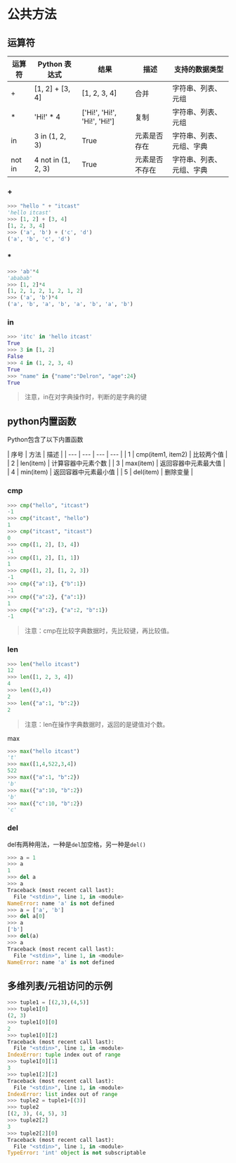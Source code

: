 # 公共方法

## 运算符

| 运算符 | Python 表达式 |	结果 |	描述 |	支持的数据类型 |
| ---- | ---- | ---- | ---- | ---- |
| + |	[1, 2] + [3, 4] |	[1, 2, 3, 4] |	合并 | 字符串、列表、元组 |
| * |	'Hi!' * 4 |	['Hi!', 'Hi!', 'Hi!', 'Hi!'] |	复制 | 字符串、列表、元组 |
| in | 3 in (1, 2, 3) |	True | 元素是否存在 | 字符串、列表、元组、字典 |
| not in | 4 not in (1, 2, 3) |	True | 元素是否不存在 | 字符串、列表、元组、字典 |

### +

```python
>>> "hello " + "itcast"
'hello itcast'
>>> [1, 2] + [3, 4]
[1, 2, 3, 4]
>>> ('a', 'b') + ('c', 'd')
('a', 'b', 'c', 'd')
```

### *

```python
>>> 'ab'*4
'ababab'
>>> [1, 2]*4
[1, 2, 1, 2, 1, 2, 1, 2]
>>> ('a', 'b')*4
('a', 'b', 'a', 'b', 'a', 'b', 'a', 'b')
```

### in

```python
>>> 'itc' in 'hello itcast'
True
>>> 3 in [1, 2]
False
>>> 4 in (1, 2, 3, 4)
True
>>> "name" in {"name":"Delron", "age":24}
True
```

> 注意，in在对字典操作时，判断的是字典的键

## python内置函数

Python包含了以下内置函数

| 序号 | 方法 |	描述 |
| --- | --- | --- | --- |
| 1 | cmp(item1, item2) | 比较两个值 |
| 2 | len(item) | 计算容器中元素个数 |
| 3 | max(item) | 返回容器中元素最大值 |
| 4 | min(item) | 返回容器中元素最小值 |
| 5 | del(item) | 删除变量 |

### cmp

```python
>>> cmp("hello", "itcast")
-1
>>> cmp("itcast", "hello")
1
>>> cmp("itcast", "itcast")
0
>>> cmp([1, 2], [3, 4])
-1
>>> cmp([1, 2], [1, 1])
1
>>> cmp([1, 2], [1, 2, 3])
-1
>>> cmp({"a":1}, {"b":1})
-1
>>> cmp({"a":2}, {"a":1})
1
>>> cmp({"a":2}, {"a":2, "b":1})
-1
```

> 注意：cmp在比较字典数据时，先比较键，再比较值。

 ### len

```python
>>> len("hello itcast")
12
>>> len([1, 2, 3, 4])
4
>>> len((3,4))
2
>>> len({"a":1, "b":2})
2
```

> 注意：len在操作字典数据时，返回的是键值对个数。

max

```python
>>> max("hello itcast")
't'
>>> max([1,4,522,3,4])
522
>>> max({"a":1, "b":2})
'b'
>>> max({"a":10, "b":2})
'b'
>>> max({"c":10, "b":2})
'c'
```

### del

del有两种用法，一种是`del`加空格，另一种是`del()`

```python
>>> a = 1
>>> a
1
>>> del a
>>> a
Traceback (most recent call last):
  File "<stdin>", line 1, in <module>
NameError: name 'a' is not defined
>>> a = ['a', 'b']
>>> del a[0]
>>> a
['b']
>>> del(a)
>>> a
Traceback (most recent call last):
  File "<stdin>", line 1, in <module>
NameError: name 'a' is not defined
```

## 多维列表/元祖访问的示例

```python
>>> tuple1 = [(2,3),(4,5)]
>>> tuple1[0]
(2, 3)
>>> tuple1[0][0]
2
>>> tuple1[0][2]
Traceback (most recent call last):
  File "<stdin>", line 1, in <module>
IndexError: tuple index out of range
>>> tuple1[0][1]
3
>>> tuple1[2][2]
Traceback (most recent call last):
  File "<stdin>", line 1, in <module>
IndexError: list index out of range
>>> tuple2 = tuple1+[(3)]
>>> tuple2
[(2, 3), (4, 5), 3]
>>> tuple2[2]
3
>>> tuple2[2][0]
Traceback (most recent call last):
  File "<stdin>", line 1, in <module>
TypeError: 'int' object is not subscriptable
```